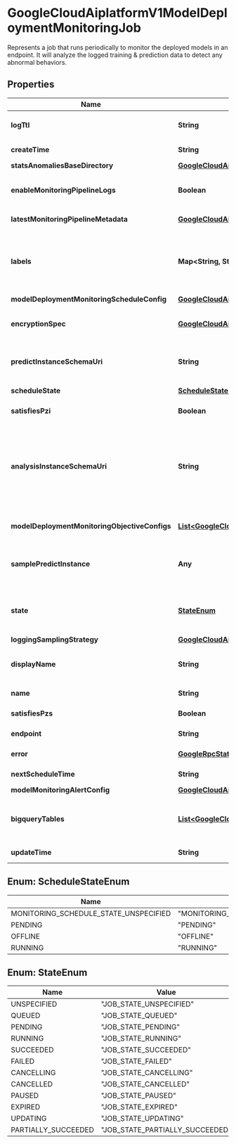 

# GoogleCloudAiplatformV1ModelDeploymentMonitoringJob

Represents a job that runs periodically to monitor the deployed models in an endpoint. It will analyze the logged training & prediction data to detect any abnormal behaviors.

## Properties

| Name | Type | Description | Notes |
|------------ | ------------- | ------------- | -------------|
|**logTtl** | **String** | The TTL of BigQuery tables in user projects which stores logs. A day is the basic unit of the TTL and we take the ceil of TTL/86400(a day). e.g. { second: 3600} indicates ttl &#x3D; 1 day. |  [optional] |
|**createTime** | **String** | Output only. Timestamp when this ModelDeploymentMonitoringJob was created. |  [optional] [readonly] |
|**statsAnomaliesBaseDirectory** | [**GoogleCloudAiplatformV1GcsDestination**](GoogleCloudAiplatformV1GcsDestination.md) | Stats anomalies base folder path. |  [optional] |
|**enableMonitoringPipelineLogs** | **Boolean** | If true, the scheduled monitoring pipeline logs are sent to Google Cloud Logging, including pipeline status and anomalies detected. Please note the logs incur cost, which are subject to [Cloud Logging pricing](https://cloud.google.com/logging#pricing). |  [optional] |
|**latestMonitoringPipelineMetadata** | [**GoogleCloudAiplatformV1ModelDeploymentMonitoringJobLatestMonitoringPipelineMetadata**](GoogleCloudAiplatformV1ModelDeploymentMonitoringJobLatestMonitoringPipelineMetadata.md) | Output only. Latest triggered monitoring pipeline metadata. |  [optional] [readonly] |
|**labels** | **Map&lt;String, String&gt;** | The labels with user-defined metadata to organize your ModelDeploymentMonitoringJob. Label keys and values can be no longer than 64 characters (Unicode codepoints), can only contain lowercase letters, numeric characters, underscores and dashes. International characters are allowed. See https://goo.gl/xmQnxf for more information and examples of labels. |  [optional] |
|**modelDeploymentMonitoringScheduleConfig** | [**GoogleCloudAiplatformV1ModelDeploymentMonitoringScheduleConfig**](GoogleCloudAiplatformV1ModelDeploymentMonitoringScheduleConfig.md) | Required. Schedule config for running the monitoring job. |  [optional] |
|**encryptionSpec** | [**GoogleCloudAiplatformV1EncryptionSpec**](GoogleCloudAiplatformV1EncryptionSpec.md) | Customer-managed encryption key spec for a ModelDeploymentMonitoringJob. If set, this ModelDeploymentMonitoringJob and all sub-resources of this ModelDeploymentMonitoringJob will be secured by this key. |  [optional] |
|**predictInstanceSchemaUri** | **String** | YAML schema file uri describing the format of a single instance, which are given to format this Endpoint&#39;s prediction (and explanation). If not set, we will generate predict schema from collected predict requests. |  [optional] |
|**scheduleState** | [**ScheduleStateEnum**](#ScheduleStateEnum) | Output only. Schedule state when the monitoring job is in Running state. |  [optional] [readonly] |
|**satisfiesPzi** | **Boolean** | Output only. Reserved for future use. |  [optional] [readonly] |
|**analysisInstanceSchemaUri** | **String** | YAML schema file uri describing the format of a single instance that you want Tensorflow Data Validation (TFDV) to analyze. If this field is empty, all the feature data types are inferred from predict_instance_schema_uri, meaning that TFDV will use the data in the exact format(data type) as prediction request/response. If there are any data type differences between predict instance and TFDV instance, this field can be used to override the schema. For models trained with Vertex AI, this field must be set as all the fields in predict instance formatted as string. |  [optional] |
|**modelDeploymentMonitoringObjectiveConfigs** | [**List&lt;GoogleCloudAiplatformV1ModelDeploymentMonitoringObjectiveConfig&gt;**](GoogleCloudAiplatformV1ModelDeploymentMonitoringObjectiveConfig.md) | Required. The config for monitoring objectives. This is a per DeployedModel config. Each DeployedModel needs to be configured separately. |  [optional] |
|**samplePredictInstance** | **Any** | Sample Predict instance, same format as PredictRequest.instances, this can be set as a replacement of ModelDeploymentMonitoringJob.predict_instance_schema_uri. If not set, we will generate predict schema from collected predict requests. |  [optional] |
|**state** | [**StateEnum**](#StateEnum) | Output only. The detailed state of the monitoring job. When the job is still creating, the state will be &#39;PENDING&#39;. Once the job is successfully created, the state will be &#39;RUNNING&#39;. Pause the job, the state will be &#39;PAUSED&#39;. Resume the job, the state will return to &#39;RUNNING&#39;. |  [optional] [readonly] |
|**loggingSamplingStrategy** | [**GoogleCloudAiplatformV1SamplingStrategy**](GoogleCloudAiplatformV1SamplingStrategy.md) | Required. Sample Strategy for logging. |  [optional] |
|**displayName** | **String** | Required. The user-defined name of the ModelDeploymentMonitoringJob. The name can be up to 128 characters long and can consist of any UTF-8 characters. Display name of a ModelDeploymentMonitoringJob. |  [optional] |
|**name** | **String** | Output only. Resource name of a ModelDeploymentMonitoringJob. |  [optional] [readonly] |
|**satisfiesPzs** | **Boolean** | Output only. Reserved for future use. |  [optional] [readonly] |
|**endpoint** | **String** | Required. Endpoint resource name. Format: &#x60;projects/{project}/locations/{location}/endpoints/{endpoint}&#x60; |  [optional] |
|**error** | [**GoogleRpcStatus**](GoogleRpcStatus.md) | Output only. Only populated when the job&#39;s state is &#x60;JOB_STATE_FAILED&#x60; or &#x60;JOB_STATE_CANCELLED&#x60;. |  [optional] [readonly] |
|**nextScheduleTime** | **String** | Output only. Timestamp when this monitoring pipeline will be scheduled to run for the next round. |  [optional] [readonly] |
|**modelMonitoringAlertConfig** | [**GoogleCloudAiplatformV1ModelMonitoringAlertConfig**](GoogleCloudAiplatformV1ModelMonitoringAlertConfig.md) | Alert config for model monitoring. |  [optional] |
|**bigqueryTables** | [**List&lt;GoogleCloudAiplatformV1ModelDeploymentMonitoringBigQueryTable&gt;**](GoogleCloudAiplatformV1ModelDeploymentMonitoringBigQueryTable.md) | Output only. The created bigquery tables for the job under customer project. Customer could do their own query &amp; analysis. There could be 4 log tables in maximum: 1. Training data logging predict request/response 2. Serving data logging predict request/response |  [optional] |
|**updateTime** | **String** | Output only. Timestamp when this ModelDeploymentMonitoringJob was updated most recently. |  [optional] [readonly] |



## Enum: ScheduleStateEnum

| Name | Value |
|---- | -----|
| MONITORING_SCHEDULE_STATE_UNSPECIFIED | &quot;MONITORING_SCHEDULE_STATE_UNSPECIFIED&quot; |
| PENDING | &quot;PENDING&quot; |
| OFFLINE | &quot;OFFLINE&quot; |
| RUNNING | &quot;RUNNING&quot; |



## Enum: StateEnum

| Name | Value |
|---- | -----|
| UNSPECIFIED | &quot;JOB_STATE_UNSPECIFIED&quot; |
| QUEUED | &quot;JOB_STATE_QUEUED&quot; |
| PENDING | &quot;JOB_STATE_PENDING&quot; |
| RUNNING | &quot;JOB_STATE_RUNNING&quot; |
| SUCCEEDED | &quot;JOB_STATE_SUCCEEDED&quot; |
| FAILED | &quot;JOB_STATE_FAILED&quot; |
| CANCELLING | &quot;JOB_STATE_CANCELLING&quot; |
| CANCELLED | &quot;JOB_STATE_CANCELLED&quot; |
| PAUSED | &quot;JOB_STATE_PAUSED&quot; |
| EXPIRED | &quot;JOB_STATE_EXPIRED&quot; |
| UPDATING | &quot;JOB_STATE_UPDATING&quot; |
| PARTIALLY_SUCCEEDED | &quot;JOB_STATE_PARTIALLY_SUCCEEDED&quot; |



